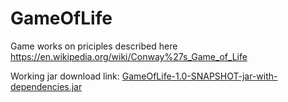 # GameOfLife

Game works on priciples described here https://en.wikipedia.org/wiki/Conway%27s_Game_of_Life

Working jar download link: <a href="https://github.com/Hasatori/GameOfLife/raw/master/GameOfLife-1.0-SNAPSHOT-jar-with-dependencies.jar" download>GameOfLife-1.0-SNAPSHOT-jar-with-dependencies.jar</a>
